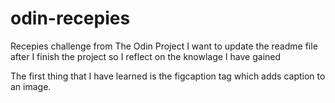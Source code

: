 # odin-recepies

Recepies challenge from The Odin Project
I want to update the readme file after I finish the project so I reflect on the knowlage I have gained

The first thing that I have learned is the figcaption tag which adds caption to an image.
